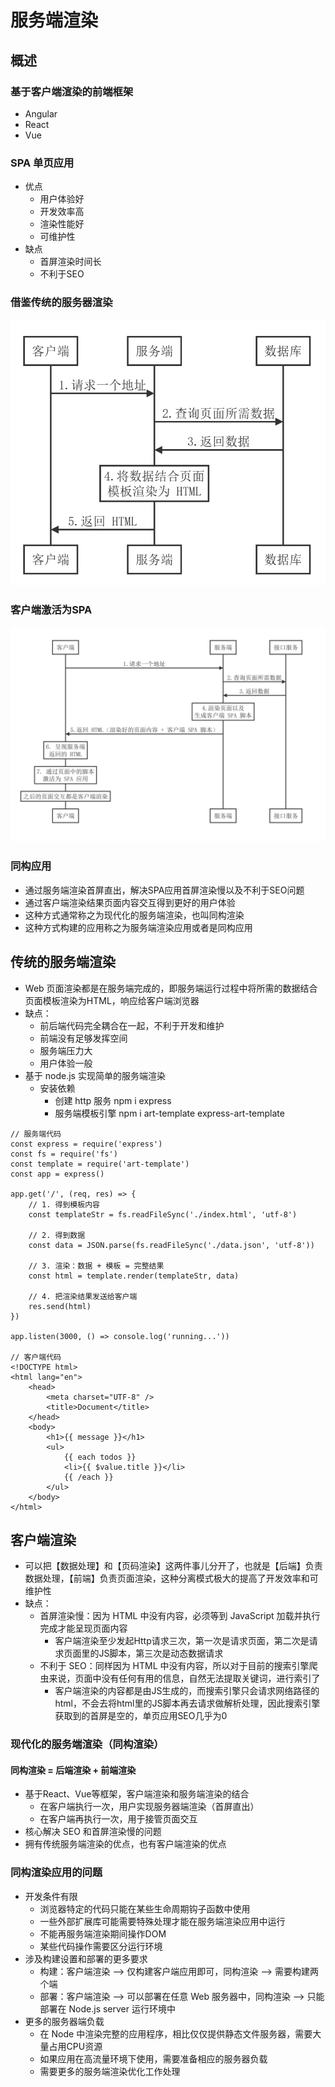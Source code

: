 # 服务端渲染
## 概述
### 基于客户端渲染的前端框架
- Angular
- React
- Vue

### SPA 单页应用
- 优点
    - 用户体验好
    - 开发效率高
    - 渲染性能好
    - 可维护性
- 缺点
    - 首屏渲染时间长
    - 不利于SEO

### 借鉴传统的服务器渲染
![](./images/借鉴传统的服务器渲染.jpg)

### 客户端激活为SPA
![](./images/客户端激活为SPA.jpg)

### 同构应用
- 通过服务端渲染首屏直出，解决SPA应用首屏渲染慢以及不利于SEO问题
- 通过客户端渲染结果页面内容交互得到更好的用户体验
- 这种方式通常称之为现代化的服务端渲染，也叫同构渲染
- 这种方式构建的应用称之为服务端渲染应用或者是同构应用

## 传统的服务端渲染
- Web 页面渲染都是在服务端完成的，即服务端运行过程中将所需的数据结合页面模板渲染为HTML，响应给客户端浏览器
- 缺点：
    - 前后端代码完全耦合在一起，不利于开发和维护
    - 前端没有足够发挥空间
    - 服务端压力大
    - 用户体验一般
- 基于 node.js 实现简单的服务端渲染
    - 安装依赖
        - 创建 http 服务 npm i express 
        - 服务端模板引擎 npm i art-template express-art-template
```
// 服务端代码
const express = require('express') 
const fs = require('fs') 
const template = require('art-template') 
const app = express()

app.get('/', (req, res) => {
    // 1. 得到模板内容 
    const templateStr = fs.readFileSync('./index.html', 'utf-8')

    // 2. 得到数据 
    const data = JSON.parse(fs.readFileSync('./data.json', 'utf-8'))

    // 3. 渲染：数据 + 模板 = 完整结果 
    const html = template.render(templateStr, data)

    // 4. 把渲染结果发送给客户端 
    res.send(html)
})

app.listen(3000, () => console.log('running...'))

// 客户端代码
<!DOCTYPE html> 
<html lang="en"> 
    <head> 
        <meta charset="UTF-8" /> 
        <title>Document</title> 
    </head> 
    <body> 
        <h1>{{ message }}</h1> 
        <ul>
            {{ each todos }} 
            <li>{{ $value.title }}</li> 
            {{ /each }} 
        </ul> 
    </body> 
</html>
```

## 客户端渲染
- 可以把【数据处理】和【页码渲染】这两件事儿分开了，也就是【后端】负责数据处理，【前端】负责页面渲染，这种分离模式极大的提高了开发效率和可维护性
- 缺点：
    - 首屏渲染慢：因为 HTML 中没有内容，必须等到 JavaScript 加载并执行完成才能呈现页面内容
        - 客户端渲染至少发起Http请求三次，第一次是请求页面，第二次是请求页面里的JS脚本，第三次是动态数据请求
    - 不利于 SEO：同样因为 HTML 中没有内容，所以对于目前的搜索引擎爬虫来说，页面中没有任何有用的信息，自然无法提取关键词，进行索引了
        - 客户端渲染的内容都是由JS生成的，而搜索引擎只会请求网络路径的html，不会去将html里的JS脚本再去请求做解析处理，因此搜索引擎获取到的首屏是空的，单页应用SEO几乎为0

### 现代化的服务端渲染（同构渲染）
#### 同构渲染 = 后端渲染 + 前端渲染
- 基于React、Vue等框架，客户端渲染和服务端渲染的结合
    - 在客户端执行一次，用户实现服务器端渲染（首屏直出）
    - 在客户端再执行一次，用于接管页面交互
- 核心解决 SEO 和首屏渲染慢的问题
- 拥有传统服务端渲染的优点，也有客户端渲染的优点

### 同构渲染应用的问题
- 开发条件有限
    - 浏览器特定的代码只能在某些生命周期钩子函数中使用
    - 一些外部扩展库可能需要特殊处理才能在服务端渲染应用中运行
    - 不能再服务端渲染期间操作DOM
    - 某些代码操作需要区分运行环境
- 涉及构建设置和部署的更多要求
    - 构建：客户端渲染 --> 仅构建客户端应用即可，同构渲染 --> 需要构建两个端
    - 部署：客户端渲染 --> 可以部署在任意 Web 服务器中，同构渲染 --> 只能部署在 Node.js server 运行环境中
- 更多的服务器端负载
    - 在 Node 中渲染完整的应用程序，相比仅仅提供静态文件服务器，需要大量占用CPU资源
    - 如果应用在高流量环境下使用，需要准备相应的服务器负载
    - 需要更多的服务端渲染优化工作处理